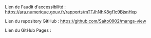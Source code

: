 Lien de l'audit d'accessibilité : https://ara.numerique.gouv.fr/rapports/mTTJhNhK8gf1c9BjsnHxp

Lien du repository GitHub : https://github.com/Saito0902/manga-view

Lien du GitHub Pages : 

